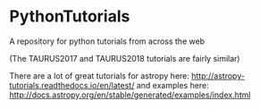 # PythonTutorials
A repository for python tutorials from across the web

(The TAURUS2017 and TAURUS2018 tutorials are fairly similar)

There are a lot of great tutorials for astropy here: http://astropy-tutorials.readthedocs.io/en/latest/
and examples here: http://docs.astropy.org/en/stable/generated/examples/index.html
